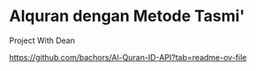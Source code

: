 # Alquran dengan Metode Tasmi'
Project With Dean

https://github.com/bachors/Al-Quran-ID-API?tab=readme-ov-file
